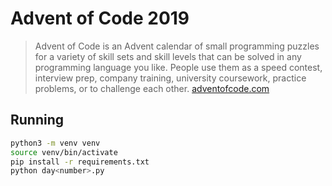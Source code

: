 # Advent of Code 2019

> Advent of Code is an Advent calendar of small programming puzzles for a variety of skill sets and skill levels that can be solved in any programming language you like. People use them as a speed contest, interview prep, company training, university coursework, practice problems, or to challenge each other.
[adventofcode.com](https://adventofcode.com/)

## Running
```bash
python3 -m venv venv
source venv/bin/activate
pip install -r requirements.txt
python day<number>.py
```
